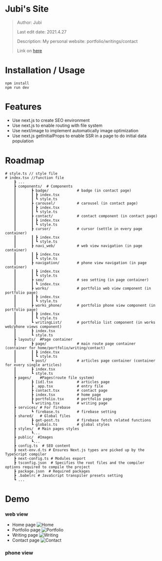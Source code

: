 # Jubi's Site
> Author: Jubi
> 
> Last edit date: 2021.4.27
>
> Description: My personal website: portfolio/writings/contact
>
> Link on [here](https://jubi.vercel.app/)

# Installation / Usage
```
npm install
npm run dev
```

# Features
* Use next.js to create SEO environment
* Use next.js to enable routing with file system
* Use next/image to implement automatically image optimization
* Use next.js getInitialProps to enable SSR in a page to do initial data population

# Roadmap
```
# style.ts // style file
# index.tsx //function file
    ┣ ...
    ┣ components/  # Components
    ┃       ┣ badge/             # badge (in contact page)
    ┃       ┃ ┣ index.tsx
    ┃       ┃ ┗ style.ts
    ┃       ┣ carousel/          # carousel (in contact page)
    ┃       ┃ ┣ index.tsx
    ┃       ┃ ┗ style.ts
    ┃       ┣ contact/           # contact component (in contact page)
    ┃       ┃ ┣ index.tsx
    ┃       ┃ ┗ style.ts
    ┃       ┣ cursor/            # cursor (settle in every page container)
    ┃       ┃ ┣ index.tsx
    ┃       ┃ ┗ style.ts
    ┃       ┣ navi_web/          # web view navigation (in page container)
    ┃       ┃ ┣ index.tsx
    ┃       ┃ ┗ style.ts
    ┃       ┣ navigation/        # phone view navigation (in page container)
    ┃       ┃ ┣ index.tsx
    ┃       ┃ ┗ style.ts
    ┃       ┣ seo/               # seo setting (in page container)
    ┃       ┃ ┗ index.tsx
    ┃       ┣ works/             # portfolio web view component (in portfolio page)
    ┃       ┃ ┣ index.tsx
    ┃       ┃ ┗ style.ts
    ┃       ┣ works_phone/       # portfolio phone view component (in portfolio page)
    ┃       ┃ ┣ index.tsx
    ┃       ┃ ┗ style.ts
    ┃       ┗ writingList/       # portfolio list component (in works web/phone views component)
    ┃       ┣ index.tsx
    ┃       ┗ style.ts
    ┣ layouts/  #Page container
    ┃       ┣ page/              # main route page container (container for home/portfolio/writing/contact)
    ┃       ┃ ┣ index.tsx
    ┃       ┃ ┗ style.ts
    ┃       ┗ post/              # articles page container (container for every single articles)
    ┃       ┣ index.tsx
    ┃       ┗ style.ts
    ┣ pages/    #Pages(route file system)
    ┃       ┣ [id].tsx           # articles page
    ┃       ┣ _app.tsx           # entry file
    ┃       ┣ contact.tsx        # contact page
    ┃       ┣ index.tsx          # home page
    ┃       ┣ portfolio.tsx      # portfolio page
    ┃       ┗ writing.tsx        # writing page
    ┣ services/ # For firebase
    ┃       ┗ firebase.ts        # firebase setting
    ┣ shared/   # Global files
    ┃       ┣ get-post.ts        # firebase fetch related functions
    ┃       ┗ globals.ts         # global styles
    ┣ styles/  # Main pages styles
    ┃       ┗...
    ┣ public/  #Images
    ┃       ┗...
    ┣ config.ts  # SEO content
    ┣ next-env.d.ts # Ensures Next.js types are picked up by the TypeScript compiler
    ┣ next-config.ts # Modules export
    ┣ tsconfig.json  # Specifies the root files and the compiler options required to compile the project
    ┣ package.json  # Required packages
    ┣ .babelrc # JavaScript transpiler presets setting
    ┗ ...
```

# Demo
### web view
* Home page
![Home](https://images.pexels.com/photos/7665953/pexels-photo-7665953.jpeg?auto=compress&cs=tinysrgb&h=750&w=1260)
* Portfolio page
![Portfolio](https://images.pexels.com/photos/7665951/pexels-photo-7665951.jpeg?auto=compress&cs=tinysrgb&dpr=2&w=500)
* Writing page
![Writing](https://images.pexels.com/photos/7665950/pexels-photo-7665950.jpeg?auto=compress&cs=tinysrgb&dpr=2&h=750&w=1260)
* Contact page
![Contact](https://images.pexels.com/photos/7665954/pexels-photo-7665954.jpeg?auto=compress&cs=tinysrgb&dpr=2&w=500)

### phone view


